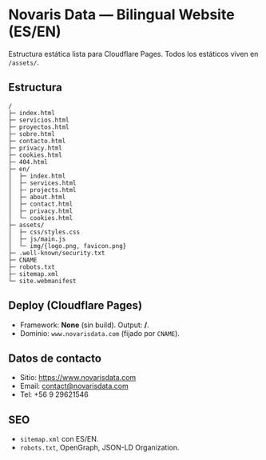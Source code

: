 # Novaris Data — Bilingual Website (ES/EN)

Estructura estática lista para Cloudflare Pages. Todos los estáticos viven en `/assets/`.

## Estructura
```
/
├─ index.html
├─ servicios.html
├─ proyectos.html
├─ sobre.html
├─ contacto.html
├─ privacy.html
├─ cookies.html
├─ 404.html
├─ en/
│  ├─ index.html
│  ├─ services.html
│  ├─ projects.html
│  ├─ about.html
│  ├─ contact.html
│  ├─ privacy.html
│  └─ cookies.html
├─ assets/
│  ├─ css/styles.css
│  ├─ js/main.js
│  └─ img/{logo.png, favicon.png}
├─ .well-known/security.txt
├─ CNAME
├─ robots.txt
├─ sitemap.xml
└─ site.webmanifest
```
## Deploy (Cloudflare Pages)
- Framework: **None** (sin build). Output: **/**.
- Dominio: `www.novarisdata.com` (fijado por `CNAME`).

## Datos de contacto
- Sitio: https://www.novarisdata.com
- Email: contact@novarisdata.com
- Tel: +56 9 29621546

## SEO
- `sitemap.xml` con ES/EN.
- `robots.txt`, OpenGraph, JSON-LD Organization.
